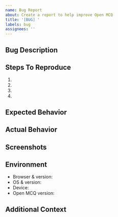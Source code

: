 ```yaml
---
name: Bug Report
about: Create a report to help improve Open MCQ
title: '[BUG] '
labels: bug
assignees: ''
---
```


## Bug Description
<!-- A clear and concise description of the bug -->

## Steps To Reproduce
1. 
2. 
3. 
4. 

## Expected Behavior
<!-- What you expected to happen -->

## Actual Behavior
<!-- What actually happened -->

## Screenshots
<!-- If applicable, add screenshots to help explain the problem -->

## Environment
- Browser & version: 
- OS & version: 
- Device: 
- Open MCQ version: 

## Additional Context
<!-- Add any other relevant information about the problem here -->
